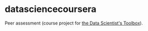 datasciencecoursera
===================

Peer assessment (course project for [the Data Scientist's Toolbox](https://class.coursera.org/datascitoolbox-008)).
